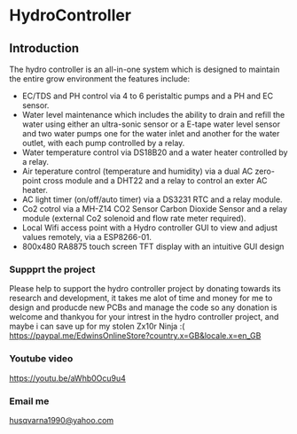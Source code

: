 # HydroController

## Introduction
The hydro controller is an all-in-one system which is designed to maintain the entire grow environment the features include:
<ul>
  <li>EC/TDS and PH control via 4 to 6 peristaltic pumps and a PH and EC sensor.</li>
  <li>Water level maintenance which includes the ability to drain and refill the water using either an ultra-sonic sensor or a E-tape water level sensor and two water pumps one for the water inlet and another for the water outlet, with each pump controlled by a relay.</li>
  <li>Water temperature control via DS18B20 and a water heater controlled by a relay.</li>
  <li>Air teperature control (temperature and humidity) via a dual AC zero-point cross module and a DHT22 and a relay to control an exter AC heater.</li>
  <li>AC light timer (on/off/auto timer) via a DS3231 RTC and a relay module.</li>
  <li>Co2 cotrol via a MH-Z14 CO2 Sensor Carbon Dioxide Sensor and a relay module (external Co2 solenoid and flow rate meter required).</li>
  <li>Local Wifi access point with a Hydro controller GUI to view and adjust values remotely, via a ESP8266-01.</li>
  <li>800x480 RA8875 touch screen TFT display with an intuitive GUI design</li>
</ul>



### Suppprt the project
Please help to support the hydro controller project by donating towards its research and development, it takes me alot of time and money for me to design and producde new PCBs and manage the code so any donation is welcome and thankyou for your intrest in the hydro controller project, and maybe i can save up for my stolen Zx10r Ninja :(
https://paypal.me/EdwinsOnlineStore?country.x=GB&locale.x=en_GB

### Youtube video
https://youtu.be/aWhb0Ocu9u4

### Email me
husqvarna1990@yahoo.com
